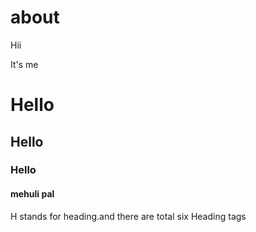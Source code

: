# about
Hii
<Html>
<Head>
It's me</Head>
<Body>
<H1>Hello</H1>
<H2>Hello</H2>
<H3>Hello</H3>
<p><h4>mehuli pal </h4></p>
<P> H stands for heading.and there are total six Heading tags</p>
</Body></html>
